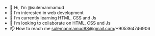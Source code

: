 - 👋 Hi, I’m @sulemanmamud
- 👀 I’m interested in web development
- 🌱 I’m currently learning HTML, CSS and Js
- 💞️ I’m looking to collaborate on HTML, CSS and Js
- 📫 How to reach me sulemanmamud88@gmail.com/+905364746906

<!---
sulemanmamud/sulemanmamud is a ✨ special ✨ repository because its `README.md` (this file) appears on your GitHub profile.
You can click the Preview link to take a look at your changes.
--->
